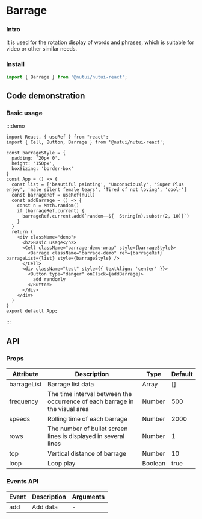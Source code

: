 # Barrage 

### Intro

It is used for the rotation display of words and phrases, which is suitable for video or other similar needs.

### Install

``` ts
import { Barrage } from '@nutui/nutui-react';
```

## Code demonstration

### Basic usage

:::demo
```tsx
import React, { useRef } from "react";
import { Cell, Button, Barrage } from '@nutui/nutui-react';

const barrageStyle = {
  padding: '20px 0',
  height: '150px',
  boxSizing: 'border-box'
}
const App = () => {
  const list = ['beautiful painting', 'Unconsciously', 'Super Plus enjoy', 'male silent female tears', 'Tired of not loving', 'cool-']
  const barrageRef = useRef(null)
  const addBarrage = () => {
    const n = Math.random()
    if (barrageRef.current) {
      barrageRef.current.add(`random——${  String(n).substr(2, 10)}`)
    }
  }
  return (
    <div className="demo">
      <h2>Basic usage</h2>
      <Cell className="barrage-demo-wrap" style={barrageStyle}>
        <Barrage className="barrage-demo" ref={barrageRef} barrageList={list} style={barrageStyle} />
      </Cell>
      <div className="test" style={{ textAlign: 'center' }}>
        <Button type="danger" onClick={addBarrage}>
          add randomly
        </Button>
      </div>
    </div>
  )
}
export default App;
```
:::


## API

### Props

| Attribute         | Description                             | Type   | Default           |
|--------------|----------------------------------|--------|------------------|
| barrageList         | Barrage list data               | Array | []              |
| frequency        | The time interval between the occurrence of each barrage in the visual area                         | Number | 500               |
| speeds         | Rolling time of each barrage | Number |  2000               |
| rows  | The number of bullet screen lines is displayed in several lines     | Number | 1 |
| top  | Vertical distance of barrage    | Number | 10 |
| loop  | Loop play     | Boolean | true |

### Events API

| Event | Description           | Arguments     |
|--------|----------------|--------------|
| add  | Add data | - |